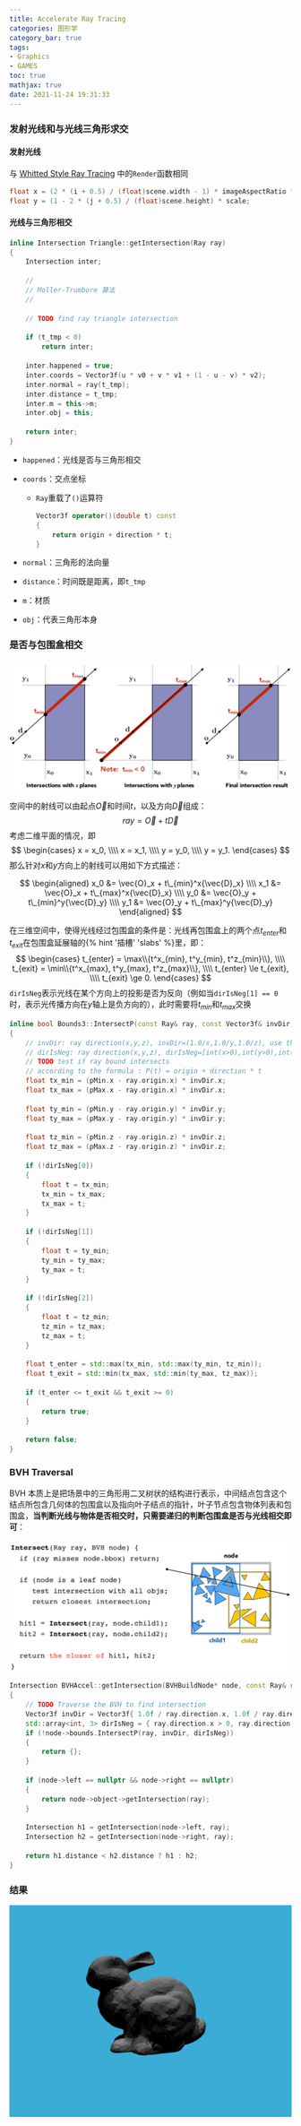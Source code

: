 ```yaml
---
title: Accelerate Ray Tracing
categories: 图形学
category_bar: true
tags:
- Graphics
- GAMES
toc: true
mathjax: true
date: 2021-11-24 19:31:33
---
```


### 发射光线和与光线三角形求交

#### 发射光线

与 [Whitted Style Ray Tracing](https://silhouettesforyou.github.io/2021/11/22/21/) 中的`Render`函数相同

```c++
float x = (2 * (i + 0.5) / (float)scene.width - 1) * imageAspectRatio * scale;
float y = (1 - 2 * (j + 0.5) / (float)scene.height) * scale;
```

#### 光线与三角形相交

```c++
inline Intersection Triangle::getIntersection(Ray ray)
{
    Intersection inter;

    //
    // Moller-Trumbore 算法 
    //

    // TODO find ray triangle intersection

    if (t_tmp < 0)
        return inter;

    inter.happened = true;
    inter.coords = Vector3f(u * v0 + v * v1 + (1 - u - v) * v2);
    inter.normal = ray(t_tmp);
    inter.distance = t_tmp;
    inter.m = this->m;
    inter.obj = this;

    return inter;
}
```

* `happened`：光线是否与三角形相交

* `coords`：交点坐标

  * `Ray`重载了`()`运算符

    ```c++
    Vector3f operator()(double t) const
    {
        return origin + direction * t;
    }
    ```

* `normal`：三角形的法向量

* `distance`：时间既是距离，即`t_tmp`

* `m`：材质

* `obj`：代表三角形本身

### 是否与包围盒相交

<center>
    <img src="23/ray-intersection-with-axis-aligned-box.png" />
</center>

空间中的射线可以由起点$\vec{O}$和时间$t$，以及方向$\vec{D}$组成：
$$
ray = \vec{O} + t\vec{D}
$$
考虑二维平面的情况，即
$$
\begin{cases}
x = x_0, \\\\
x = x_1, \\\\
y = y_0, \\\\
y = y_1.
\end{cases}
$$
那么针对$x$和$y$方向上的射线可以用如下方式描述：

$$
\begin{aligned}
x_0 &= \vec{O}_x + t\_{min}^x{\vec{D}_x} \\\\
x_1 &= \vec{O}_x + t\_{max}^x{\vec{D}_x} \\\\
y_0 &= \vec{O}_y + t\_{min}^y{\vec{D}_y} \\\\
y_1 &= \vec{O}_y + t\_{max}^y{\vec{D}_y}
\end{aligned}
$$

在三维空间中，使得光线经过包围盒的条件是：光线再包围盒上的两个点$t_{enter}$和$t_{exit}$在包围盒延展轴的{% hint '插槽' 'slabs' %}里，即：
$$
\begin{cases}
t_{enter} = \max\\{t^x_{min}, t^y_{min}, t^z_{min}\\}, \\\\
t_{exit} = \min\\{t^x_{max}, t^y_{max}, t^z_{max}\\}, \\\\
t_{enter} \le t_{exit}, \\\\
t_{exit} \ge 0.
\end{cases}
$$
`dirIsNeg`表示光线在某个方向上的投影是否为反向（例如当`dirIsNeg[1] == 0`时，表示光传播方向在$y$轴上是负方向的），此时需要将$t_{min}$和$t_{max}$交换

```c++
inline bool Bounds3::IntersectP(const Ray& ray, const Vector3f& invDir, const std::array<int, 3>& dirIsNeg) const
{
    // invDir: ray direction(x,y,z), invDir=(1.0/x,1.0/y,1.0/z), use this because Multiply is faster that Division
    // dirIsNeg: ray direction(x,y,z), dirIsNeg=[int(x>0),int(y>0),int(z>0)], use this to simplify your logic
    // TODO test if ray bound intersects
    // according to the formula : P(t) = origin + direction * t
    float tx_min = (pMin.x - ray.origin.x) * invDir.x;
    float tx_max = (pMax.x - ray.origin.x) * invDir.x;

    float ty_min = (pMin.y - ray.origin.y) * invDir.y;
    float ty_max = (pMax.y - ray.origin.y) * invDir.y;

    float tz_min = (pMin.z - ray.origin.z) * invDir.z;
    float tz_max = (pMax.z - ray.origin.z) * invDir.z;

    if (!dirIsNeg[0])
    {
    	float t = tx_min;
    	tx_min = tx_max;
    	tx_max = t;
    }

    if (!dirIsNeg[1])
    {
    	float t = ty_min;
    	ty_min = ty_max;
    	ty_max = t;
    }

    if (!dirIsNeg[2])
    {
    	float t = tz_min;
    	tz_min = tz_max;
    	tz_max = t;
    }

    float t_enter = std::max(tx_min, std::max(ty_min, tz_min));
    float t_exit = std::min(tx_max, std::min(ty_max, tz_max));

    if (t_enter <= t_exit && t_exit >= 0)
    {
    	return true;
    }

    return false;
}
```

### BVH Traversal

BVH 本质上是把场景中的三角形用二叉树状的结构进行表示，中间结点包含这个结点所包含几何体的包围盒以及指向叶子结点的指针，叶子节点包含物体列表和包围盒，**当判断光线与物体是否相交时，只需要递归的判断包围盒是否与光线相交即可**：

<center>
    <img src="23/bvh.png" />
</center>

```c++
Intersection BVHAccel::getIntersection(BVHBuildNode* node, const Ray& ray) const
{
    // TODO Traverse the BVH to find intersection
    Vector3f invDir = Vector3f{ 1.0f / ray.direction.x, 1.0f / ray.direction.y, 1.0f / ray.direction.z };
    std::array<int, 3> dirIsNeg = { ray.direction.x > 0, ray.direction.y > 0, ray.direction.z > 0 };
    if (!node->bounds.IntersectP(ray, invDir, dirIsNeg))
    {
    	return {};
    }

    if (node->left == nullptr && node->right == nullptr)
    {
    	return node->object->getIntersection(ray);
    }

    Intersection h1 = getIntersection(node->left, ray);
    Intersection h2 = getIntersection(node->right, ray);
    
    return h1.distance < h2.distance ? h1 : h2;
}
```

### 结果

<center>
    <img src="23/binary.png" />
</center>
